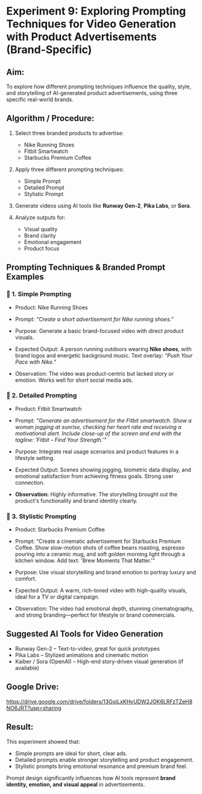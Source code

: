 # Experiment 9: Exploring Prompting Techniques for Video Generation with Product Advertisements (Brand-Specific)

## Aim:

To explore how different prompting techniques influence the quality, style, and storytelling of AI-generated product advertisements, using three specific real-world brands.

## Algorithm / Procedure:

1. Select three branded products to advertise:

   * Nike Running Shoes
   * Fitbit Smartwatch
   * Starbucks Premium Coffee

2. Apply three different prompting techniques:

   * Simple Prompt
   * Detailed Prompt
   * Stylistic Prompt

3. Generate videos using AI tools like **Runway Gen-2**, **Pika Labs**, or **Sora**.

4. Analyze outputs for:

   * Visual quality
   * Brand clarity
   * Emotional engagement
   * Product focus

## Prompting Techniques & Branded Prompt Examples

### 🔹 1. Simple Prompting

* Product: Nike Running Shoes

* Prompt:
  *“Create a short advertisement for Nike running shoes.”*

* Purpose:
  Generate a basic brand-focused video with direct product visuals.

* Expected Output:
  A person running outdoors wearing **Nike shoes**, with brand logos and energetic background music. Text overlay: *“Push Your Pace with Nike.”*

* Observation:
  The video was product-centric but lacked story or emotion. Works well for short social media ads.



### 🔹 2. Detailed Prompting

* Product: Fitbit Smartwatch

* Prompt:
  *“Generate an advertisement for the Fitbit smartwatch. Show a woman jogging at sunrise, checking her heart rate and receiving a motivational alert. Include close-up of the screen and end with the tagline: 'Fitbit – Find Your Strength.'”*

* Purpose:
  Integrate real usage scenarios and product features in a lifestyle setting.

* Expected Output:
  Scenes showing jogging, biometric data display, and emotional satisfaction from achieving fitness goals. Strong user connection.

* **Observation:**
  Highly informative. The storytelling brought out the product's functionality and brand identity clearly.



### 🔹 3. Stylistic Prompting

* Product: Starbucks Premium Coffee

* Prompt:
  “Create a cinematic advertisement for Starbucks Premium Coffee. Show slow-motion shots of coffee beans roasting, espresso pouring into a ceramic mug, and soft golden morning light through a kitchen window. Add text: 'Brew Moments That Matter.'”

* Purpose:
  Use visual storytelling and brand emotion to portray luxury and comfort.

* Expected Output:
  A warm, rich-toned video with high-quality visuals, ideal for a TV or digital campaign.

* Observation:
  The video had emotional depth, stunning cinematography, and strong branding—perfect for lifestyle or brand commercials.

## Suggested AI Tools for Video Generation

* Runway Gen-2 – Text-to-video, great for quick prototypes
* Pika Labs – Stylized animations and cinematic motion
* Kaiber / Sora (OpenAI) – High-end story-driven visual generation (if available)

## Google Drive:
https://drive.google.com/drive/folders/13GojLxKHyUDW2JOK6LRFzTZeH8NO6JRT?usp=sharing

## Result:

This experiment showed that:
* Simple prompts are ideal for short, clear ads.
* Detailed prompts enable stronger storytelling and product engagement.
* Stylistic prompts bring emotional resonance and premium brand feel.

Prompt design significantly influences how AI tools represent **brand identity, emotion, and visual appeal** in advertisements.


